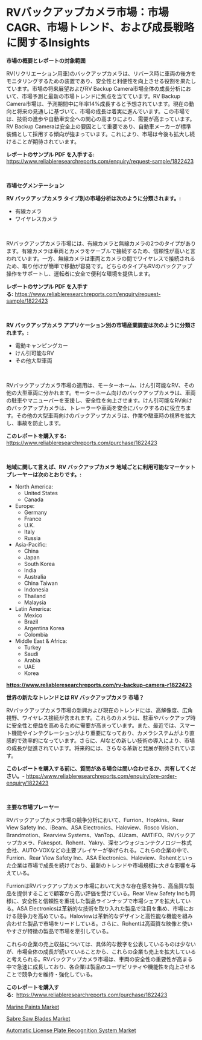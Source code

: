 <p><h1>RVバックアップカメラ市場：市場CAGR、市場トレンド、および成長戦略に関するInsights</h1></p><p><strong>市場の概要とレポートの対象範囲</strong></p>
<p><p>RV(リクリエーション用車)のバックアップカメラは、リバース時に車両の後方をモニタリングするための装置であり、安全性と利便性を向上させる役割を果たしています。市場の将来展望およびRV Backup Camera市場全体の成長分析において、市場予測と最新の市場トレンドに焦点を当てています。RV Backup Camera市場は、予測期間中に年率14%成長すると予想されています。現在の動向と将来の見通しに基づいて、市場の成長は着実に進んでいます。この市場では、技術の進歩や自動車安全への関心の高まりにより、需要が高まっています。RV Backup Cameraは安全上の要因として重要であり、自動車メーカーが標準装備として採用する傾向が強まっています。これにより、市場は今後も拡大し続けることが期待されています。</p></p>
<p><strong>レポートのサンプル PDF を入手する:</strong> <a href="https://www.reliableresearchreports.com/enquiry/request-sample/1822423">https://www.reliableresearchreports.com/enquiry/request-sample/1822423</a></p>
<p>&nbsp;</p>
<p><strong>市場セグメンテーション</strong></p>
<p><strong>RV バックアップカメラ タイプ別の市場分析は次のように分類されます。:</strong></p>
<p><ul><li>有線カメラ</li><li>ワイヤレスカメラ</li></ul></p>
<p>&nbsp;</p>
<p><p>RVバックアップカメラ市場には、有線カメラと無線カメラの2つのタイプがあります。有線カメラは車両とカメラをケーブルで接続するため、信頼性が高いと言われています。一方、無線カメラは車両とカメラの間でワイヤレスで接続されるため、取り付けが簡単で移動が容易です。どちらのタイプもRVのバックアップ操作をサポートし、運転者に安全で便利な環境を提供します。</p></p>
<p><strong>レポートのサンプル PDF を入手する:</strong>&nbsp;<a href="https://www.reliableresearchreports.com/enquiry/request-sample/1822423">https://www.reliableresearchreports.com/enquiry/request-sample/1822423</a></p>
<p>&nbsp;</p>
<p><strong> RV バックアップカメラ アプリケーション別の市場産業調査は次のように分類されます。:</strong></p>
<p><ul><li>電動キャンピングカー</li><li>けん引可能なRV</li><li>その他大型車両</li></ul></p>
<p>&nbsp;</p>
<p><p>RVバックアップカメラ市場の適用は、モーターホーム、けん引可能なRV、その他の大型車両に分かれます。モーターホーム向けのバックアップカメラは、車両の駐車やマニューバーを支援し、安全性を向上させます。けん引可能なRV向けのバックアップカメラは、トレーラーや車両を安全にバックするのに役立ちます。その他の大型車両向けのバックアップカメラは、作業や駐車時の視界を拡大し、事故を防止します。</p></p>
<p><strong>このレポートを購入する:</strong>&nbsp; <a href="https://www.reliableresearchreports.com/purchase/1822423">https://www.reliableresearchreports.com/purchase/1822423</a></p>
<p>&nbsp;</p>
<p><strong>地域に関して言えば、RV バックアップカメラ 地域ごとに利用可能なマーケットプレーヤーは次のとおりです。:</strong></p>
<p><ul>
    <li>
        North America:
        <ul>
            <li>United States</li>
            <li>Canada</li>
        </ul>
    </li>
    <li>
        Europe:
        <ul>
            <li>Germany</li>
            <li>France</li>
            <li>U.K.</li>
            <li>Italy</li>
            <li>Russia</li>
        </ul>
    </li>
    <li>
        Asia-Pacific:
        <ul>
            <li>China</li>
            <li>Japan</li>
            <li>South Korea</li>
            <li>India</li>
            <li>Australia</li>
            <li>China Taiwan</li>
            <li>Indonesia</li>
            <li>Thailand</li>
            <li>Malaysia</li>
        </ul>
    </li>
    <li>
        Latin America:
        <ul>
            <li>Mexico</li>
            <li>Brazil</li>
            <li>Argentina Korea</li>
            <li>Colombia</li>
        </ul>
    </li>
    <li>
        Middle East & Africa:
        <ul>
            <li>Turkey</li>
            <li>Saudi</li>
            <li>Arabia</li>
            <li>UAE</li>
            <li>Korea</li>
        </ul>
    </li>
    </ul></p>
<p><strong><a href="https://www.reliableresearchreports.com/rv-backup-camera-r1822423">https://www.reliableresearchreports.com/rv-backup-camera-r1822423</a></strong>&nbsp;</p>
<p><strong>世界の新たなトレンドとは RV バックアップカメラ 市場？</strong></p>
<p><p>RVバックアップカメラ市場の新興および現在のトレンドには、高解像度、広角視野、ワイヤレス接続が含まれます。これらのカメラは、駐車やバックアップ時に安全性と便益を高めるために需要が高まっています。また、最近では、スマート機能やインテグレーションがより重要になっており、カメラシステムがより直感的で効率的になっています。さらに、AIなどの新しい技術の導入により、市場の成長が促進されています。将来的には、さらなる革新と発展が期待されています。</p></p>
<p><strong>このレポートを購入する前に、質問がある場合は問い合わせるか、共有してください。</strong>- <a href="https://www.reliableresearchreports.com/enquiry/pre-order-enquiry/1822423">https://www.reliableresearchreports.com/enquiry/pre-order-enquiry/1822423</a></p>
<p>&nbsp;</p>
<p><strong>主要な市場プレーヤー</strong></p>
<p><p>RVバックアップカメラ市場の競争分析において、Furrion、Hopkins、Rear View Safety Inc、iBeam、ASA Electronics、Haloview、Rosco Vision、Brandmotion、Rearview Systems、VanTop、4Ucam、AMTIFO、RVバックアップカメラ、Fakespot、Rohent、Yakry、深センウォジュンテクノロジー株式会社、AUTO-VOXなどの主要プレイヤーが挙げられる。これらの企業の中で、Furrion、Rear View Safety Inc、ASA Electronics、Haloview、Rohentといった企業は市場で成長を続けており、最新のトレンドや市場規模に大きな影響を与えている。</p><p>FurrionはRVバックアップカメラ市場において大きな存在感を持ち、高品質な製品を提供することで顧客から高い評価を受けている。Rear View Safety Incも同様に、安全性と信頼性を重視した製品ラインナップで市場シェアを拡大している。ASA Electronicsは革新的な技術を取り入れた製品で注目を集め、市場における競争力を高めている。Haloviewは革新的なデザインと高性能な機能を組み合わせた製品で市場をリードしている。さらに、Rohentは高画質な映像と使いやすさが特徴の製品で市場を牽引している。</p><p>これらの企業の売上収益については、具体的な数字を公表しているものは少ないが、市場全体の成長が続いていることから、これらの企業も売上を拡大していると考えられる。RVバックアップカメラ市場は、車両の安全性の重要性が高まる中で急速に成長しており、各企業は製品のユーザビリティや機能性を向上させることで競争力を維持・強化している。</p></p>
<p><strong>このレポートを購入する:</strong>&nbsp;&nbsp;<a href="https://www.reliableresearchreports.com/purchase/1822423">https://www.reliableresearchreports.com/purchase/1822423</a></p>
<p><p><a href="https://www.linkedin.com/pulse/marine-paints-market-comprehensive-report-its-share-amp-isihe?trackingId=cKCpEMeBe0AfTzvnSxuATA%3D%3D">Marine Paints Market</a></p><p><a href="https://github.com/nicholepatriciadoylenwnrjr0/Market-Research-Report-List-2/blob/main/sabre-saw-blades-market.md">Sabre Saw Blades Market</a></p><p><a href="https://www.linkedin.com/pulse/automatic-license-plate-recognition-system-market-offer-valuable-jte6e?trackingId=zjxtMYQSaMc%2Bkye0Ie45%2Bg%3D%3D">Automatic License Plate Recognition System Market</a></p></p>